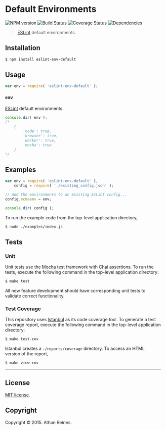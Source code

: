 Default Environments
===
[![NPM version][npm-image]][npm-url] [![Build Status][travis-image]][travis-url] [![Coverage Status][codecov-image]][codecov-url] [![Dependencies][dependencies-image]][dependencies-url]

> [ESLint](http://eslint.org/) default environments.


## Installation

``` bash
$ npm install eslint-env-default
```


## Usage

``` javascript
var env = require( 'eslint-env-default' );
```

#### env

[ESLint](http://eslint.org/) default environments.

``` javascript
console.dir( env );
/*
	{
		'node': true,
		'browser': true,
		'worker': true,
		'mocha': true
	}
*/
```


## Examples

``` javascript
var env = require( 'eslint-env-default' ),
	config = require( './existing_config.json' );

// Add the environments to an existing ESLint config...
config.ecmaenv = env;

console.dir( config );
```

To run the example code from the top-level application directory,

``` bash
$ node ./examples/index.js
```


## Tests

### Unit

Unit tests use the [Mocha](http://mochajs.org/) test framework with [Chai](http://chaijs.com) assertions. To run the tests, execute the following command in the top-level application directory:

``` bash
$ make test
```

All new feature development should have corresponding unit tests to validate correct functionality.


### Test Coverage

This repository uses [Istanbul](https://github.com/gotwarlost/istanbul) as its code coverage tool. To generate a test coverage report, execute the following command in the top-level application directory:

``` bash
$ make test-cov
```

Istanbul creates a `./reports/coverage` directory. To access an HTML version of the report,

``` bash
$ make view-cov
```


---
## License

[MIT license](http://opensource.org/licenses/MIT).


## Copyright

Copyright &copy; 2015. Athan Reines.


[npm-image]: http://img.shields.io/npm/v/eslint-env-default.svg
[npm-url]: https://npmjs.org/package/eslint-env-default

[travis-image]: http://img.shields.io/travis/kgryte/eslint-env-default/master.svg
[travis-url]: https://travis-ci.org/kgryte/eslint-env-default

[codecov-image]: https://img.shields.io/codecov/c/github/kgryte/eslint-env-default/master.svg
[codecov-url]: https://codecov.io/github/kgryte/eslint-env-default?branch=master

[dependencies-image]: http://img.shields.io/david/kgryte/eslint-env-default.svg
[dependencies-url]: https://david-dm.org/kgryte/eslint-env-default

[dev-dependencies-image]: http://img.shields.io/david/dev/kgryte/eslint-env-default.svg
[dev-dependencies-url]: https://david-dm.org/dev/kgryte/eslint-env-default

[github-issues-image]: http://img.shields.io/github/issues/kgryte/eslint-env-default.svg
[github-issues-url]: https://github.com/kgryte/eslint-env-default/issues
